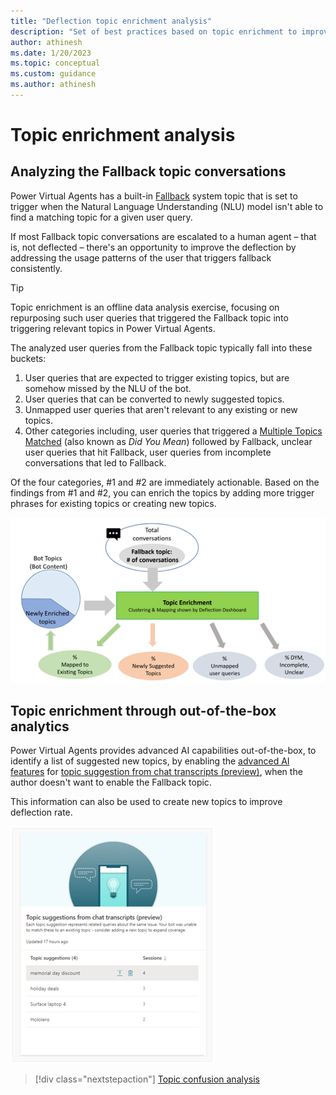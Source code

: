 ```yaml
---
title: "Deflection topic enrichment analysis"
description: "Set of best practices based on topic enrichment to improve the deflection rate of a Power Virtual Agents chatbot"
author: athinesh
ms.date: 1/20/2023
ms.topic: conceptual
ms.custom: guidance
ms.author: athinesh
---
```


# Topic enrichment analysis  

## Analyzing the Fallback topic conversations

Power Virtual Agents has a built-in [Fallback](/power-virtual-agents/preview/authoring-system-topics#fallback) system topic that is set to trigger when the Natural Language Understanding (NLU) model isn't able to find a matching topic for a given user query.

If most Fallback topic conversations are escalated to a human agent – that is, not deflected – there's an opportunity to improve the deflection by addressing the usage patterns of the user that triggers fallback consistently.

> [!TIP]
> Topic enrichment is an offline data analysis exercise, focusing on repurposing such user queries that triggered the Fallback topic into triggering relevant topics in Power Virtual Agents.

The analyzed user queries from the Fallback topic typically fall into these buckets:

1. User queries that are expected to trigger existing topics, but are somehow missed by the NLU  of the bot.
2. User queries that can be converted to newly suggested topics.
3. Unmapped user queries that aren't relevant to any existing or new topics.
4. Other categories including, user queries that triggered a [Multiple Topics Matched](/power-virtual-agents/preview/authoring-system-topics#multiple-topics-matched) (also known as _Did You Mean_) followed by Fallback, unclear user queries that hit Fallback, user queries from incomplete conversations that led to Fallback.

Of the four categories, #1 and #2 are immediately actionable. Based on the findings from #1 and #2, you can enrich the topics by adding more trigger phrases for existing topics or creating new topics.

 ![enrichment or fallback analysis](./media/introduction/df-enrichment-analysis.png)

## Topic enrichment through out-of-the-box analytics

Power Virtual Agents provides advanced AI capabilities out-of-the-box, to identify a list of suggested new topics, by enabling the [advanced AI features](/power-virtual-agents/advanced-ai-features) for [topic suggestion from chat transcripts (preview)](/power-virtual-agents/advanced-ai-features#topic-suggestion-from-chat-transcripts-preview), when the author doesn't want to enable the Fallback topic.

This information can also be used to create new topics to improve deflection rate.

![OOB enrichment analysis](./media/introduction/df-oob-enrichment.png)

<!--- COMMENTING AS NOT AVAILABLE / TBD
## Topic enrichment exercise 

1. Install the [custom analytics sample template](https://aka.ms/PVAAnalytics) that includes a `deflection analysis` page.
2. Analyze a representative set of conversation transcripts for this exercise.
3. Under the deflection analysis report, you will find charts of session clusters with word cloud based on user queries and their occurrences. This will contain the following info:
    - Word clouds of user queries similar to existing topics
    - Word clouds of user queries for new topics  

3. Label and organize the top list of user queries you want to address for topic enrichment in an Excel sheet based on the word clouds.
4. Rephrase the `user queries` to create topic trigger phrases.
5. For the trigger phrases from `similar to existing topics` bucket , add them to the appropriate existing topics in the bot. This will improve the triggering of the topic and increase the deflection.
6. For the trigger phrases from `Newly suggested topics` bucket, create new topics and add the trigger phrases to those topics. This will address the top user queries missed by the bot are now handled by the bot through these new topics, hence improving the deflection. 
--->

> [!div class="nextstepaction"]
> [Topic confusion analysis](deflection-topic-confusion-analysis.md)
